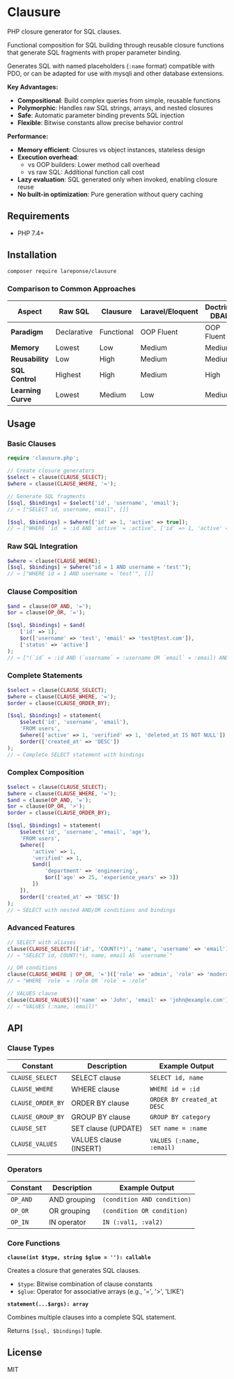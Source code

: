 # Clausure

PHP closure generator for SQL clauses.

Functional composition for SQL building through reusable closure functions that generate SQL fragments with proper parameter binding.

Generates SQL with named placeholders (`:name` format) compatible with PDO, or can be adapted for use with mysqli and other database extensions.

**Key Advantages:**
- **Compositional**: Build complex queries from simple, reusable functions
- **Polymorphic**: Handles raw SQL strings, arrays, and nested closures  
- **Safe**: Automatic parameter binding prevents SQL injection
- **Flexible**: Bitwise constants allow precise behavior control

**Performance:**
- **Memory efficient**: Closures vs object instances, stateless design
- **Execution overhead**:
    - vs OOP builders: Lower method call overhead
    - vs raw SQL: Additional function call cost
- **Lazy evaluation**: SQL generated only when invoked, enabling closure reuse
- **No built-in optimization**: Pure generation without query caching


## Requirements
- PHP 7.4+

## Installation
```bash
composer require lareponse/clausure
```

### Comparison to Common Approaches

| Aspect | Raw SQL | Clausure | Laravel/Eloquent | Doctrine DBAL |
|--------|---------|----------|------------------|---------------|
| **Paradigm** | Declarative | Functional | OOP Fluent | OOP Fluent |
| **Memory** | Lowest | Low | Medium | Medium |
| **Reusability** | Low | High | Medium | Medium |
| **SQL Control** | Highest | High | Medium | High |
| **Learning Curve** | Lowest | Medium | Low | Medium |


## Usage

### Basic Clauses

```php
require 'clausure.php';

// Create closure generators
$select = clause(CLAUSE_SELECT);
$where = clause(CLAUSE_WHERE, '=');

// Generate SQL fragments
[$sql, $bindings] = $select('id', 'username', 'email');
// → ["SELECT id, username, email", []]

[$sql, $bindings] = $where(['id' => 1, 'active' => true]);
// → ["WHERE `id` = :id AND `active` = :active", ['id' => 1, 'active' => true]]
```

### Raw SQL Integration

```php
$where = clause(CLAUSE_WHERE);
[$sql, $bindings] = $where("id = 1 AND username = 'test'");
// → ["WHERE id = 1 AND username = 'test'", []]
```

### Clause Composition

```php
$and = clause(OP_AND, '=');
$or = clause(OP_OR, '=');

[$sql, $bindings] = $and(
    ['id' => 1],
    $or(['username' => 'test', 'email' => 'test@test.com']),
    ['status' => 'active']
);
// → ["(`id` = :id AND (`username` = :username OR `email` = :email) AND `status` = :status)", {...bindings}]
```

### Complete Statements

```php
$select = clause(CLAUSE_SELECT);
$where = clause(CLAUSE_WHERE, '=');
$order = clause(CLAUSE_ORDER_BY);

[$sql, $bindings] = statement(
    $select('id', 'username', 'email'),
    'FROM users',
    $where(['active' => 1, 'verified' => 1, 'deleted_at IS NOT NULL']),
    $order(['created_at' => 'DESC'])
);
// → Complete SELECT statement with bindings
```

### Complex Composition

```php
$select = clause(CLAUSE_SELECT);
$where = clause(CLAUSE_WHERE, '=');
$and = clause(OP_AND, '=');
$or = clause(OP_OR, '>');
$order = clause(CLAUSE_ORDER_BY);

[$sql, $bindings] = statement(
    $select('id', 'username', 'email', 'age'),
    'FROM users',
    $where([
        'active' => 1,
        'verified' => 1,
        $and([
            'department' => 'engineering',
            $or(['age' => 25, 'experience_years' => 3])
        ])
    ]),
    $order(['created_at' => 'DESC'])
);
// → SELECT with nested AND/OR conditions and bindings
```

### Advanced Features

```php
// SELECT with aliases
clause(CLAUSE_SELECT)(['id', 'COUNT(*)', 'name', 'username' => 'email']);
// → "SELECT id, COUNT(*), name, email AS `username`"

// OR conditions
clause(CLAUSE_WHERE | OP_OR, '=')(['role' => 'admin', 'role' => 'moderator']);
// → "WHERE `role` = :role OR `role` = :role"

// VALUES clause
clause(CLAUSE_VALUES)(['name' => 'John', 'email' => 'john@example.com']);
// → "VALUES (:name, :email)"
```

## API

### Clause Types

| Constant | Description | Example Output |
|----------|-------------|----------------|
| `CLAUSE_SELECT` | SELECT clause | `SELECT id, name` |
| `CLAUSE_WHERE` | WHERE clause | `WHERE id = :id` |
| `CLAUSE_ORDER_BY` | ORDER BY clause | `ORDER BY created_at DESC` |
| `CLAUSE_GROUP_BY` | GROUP BY clause | `GROUP BY category` |
| `CLAUSE_SET` | SET clause (UPDATE) | `SET name = :name` |
| `CLAUSE_VALUES` | VALUES clause (INSERT) | `VALUES (:name, :email)` |

### Operators

| Constant | Description | Example Output |
|----------|-------------|----------------|
| `OP_AND` | AND grouping | `(condition AND condition)` |
| `OP_OR` | OR grouping | `(condition OR condition)` |
| `OP_IN` | IN operator | `IN (:val1, :val2)` |

### Core Functions

**`clause(int $type, string $glue = ''): callable`**

Creates a closure that generates SQL clauses.

- `$type`: Bitwise combination of clause constants
- `$glue`: Operator for associative arrays (e.g., '=', '>', 'LIKE')

**`statement(...$args): array`**

Combines multiple clauses into a complete SQL statement.

Returns `[$sql, $bindings]` tuple.



## License

MIT
